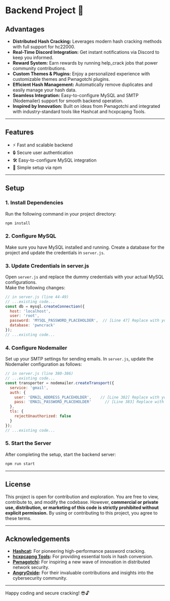 # Backend Project 🚀

## Advantages

- **Distributed Hash Cracking:** Leverages modern hash cracking methods with full support for hc22000.
- **Real-Time Discord Integration:** Get instant notifications via Discord to keep you informed.
- **Reward System:** Earn rewards by running help_crack jobs that power community contributions.
- **Custom Themes & Plugins:** Enjoy a personalized experience with customizable themes and Pwnagotchi plugins.
- **Efficient Hash Management:** Automatically remove duplicates and easily manage your hash data.
- **Seamless Integration:** Easy-to-configure MySQL and SMTP (Nodemailer) support for smooth backend operation.
- **Inspired by Innovation:** Built on ideas from Pwnagotchi and integrated with industry-standard tools like Hashcat and hcxpcapng Tools.

---

## Features
- ⚡ Fast and scalable backend  
- 🔒 Secure user authentication  
- 🛠️ Easy-to-configure MySQL integration  
- 🔧 Simple setup via npm  

---

## Setup

### 1. Install Dependencies
Run the following command in your project directory:
```bash
npm install
```

### 2. Configure MySQL
Make sure you have MySQL installed and running. Create a database for the project and update the credentials in `server.js`.

### 3. Update Credentials in server.js
Open `server.js` and replace the dummy credentials with your actual MySQL configurations.  
Make the following changes:
```javascript
// in server.js (line 44-49)
// ...existing code...
const db = mysql.createConnection({
  host: 'localhost',
  user: 'root',
  password: 'MYSQL_PASSWORD_PLACEHOLDER',  // [Line 47] Replace with your MySQL password
  database: 'pwncrack'
});
// ...existing code...
```

### 4. Configure Nodemailer
Set up your SMTP settings for sending emails. In `server.js`, update the Nodemailer configuration as follows:
```javascript
// in server.js (line 380-386)
// ...existing code...
const transporter = nodemailer.createTransport({
  service: 'gmail',
  auth: {
    user: 'EMAIL_ADDRESS_PLACEHOLDER',    // [Line 382] Replace with your SMTP user/email
    pass: 'EMAIL_PASSWORD_PLACEHOLDER'      // [Line 383] Replace with your SMTP password
  },
  tls: {
    rejectUnauthorized: false
  }
});
// ...existing code...
```

### 5. Start the Server
After completing the setup, start the backend server:
```bash
npm run start
```

---

## License
This project is open for contribution and exploration. You are free to view, contribute to, and modify the codebase. However, **commercial or private use, distribution, or marketing of this code is strictly prohibited without explicit permission.** By using or contributing to this project, you agree to these terms.

---

## Acknowledgements
- **[Hashcat](https://hashcat.net/hashcat/):** For pioneering high-performance password cracking.
- **[hcxpcapng Tools](https://github.com/ZerBea/hcxtools):** For providing essential tools in hash conversion.
- **[Pwnagotchi](https://pwnagotchi.org/):** For inspiring a new wave of innovation in distributed network security.
- **[AngryOxide](https://github.com/AngryOxide):** For their invaluable contributions and insights into the cybersecurity community.

---

Happy coding and secure cracking! 😎🔓

